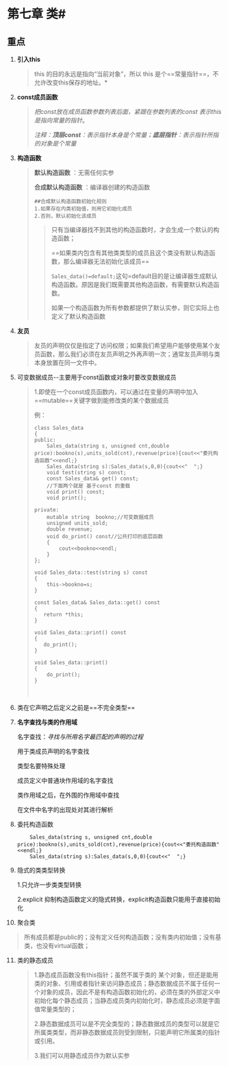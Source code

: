 # 第七章   类#

## 重点

1. **引入this**

   > this 的目的永远是指向“当前对象”，所以 this 是个==常量指针==，不允许改变this保存的地址。*

2. **const成员函数** 

   > *把const放在成员函数参数列表后面，紧跟在参数列表的const 表示this是指向常量的指针*。
   >
   > *注释：**顶层const**：表示指针本身是个常量；**底层指针**：表示指针所指的对象是个常量*

3. **构造函数**

   > **默认构造函数** ：无需任何实参
   >
   > **合成默认构造函数** ：编译器创建的构造函数
   >
   > ```
   > ##合成默认构造函数初始化规则
   > 1.如果存在内类初始值，则用它初始化成员
   > 2.否则，默认初始化该成员
   > ```
   >
   > > 只有当编译器找不到其他的构造函数时，才会生成一个默认的构造函数；
   > >
   > > ==如果类内包含有其他类类型的成员且这个类没有默认构造函数，那么编译器无法初始化该成员==
   > >
   > > `Sales_data()=default;`这句=default目的是让编译器生成默认构造函数。原因是我们既需要其他构造函数，有需要默认构造函数。
   > >
   > > 如果一个构造函数为所有参数都提供了默认实参，则它实际上也定义了默认构造函数

4. **友员**

   > 友员的声明仅仅是指定了访问权限；如果我们希望用户能够使用某个友员函数，那么我们必须在友员声明之外再声明一次；通常友员声明与类本身放置在同一文件中。

5. 可变数据成员--主要用于const函数或对象时要改变数据成员

   > 1.即使在一个const成员函数内，可以通过在变量的声明中加入==mutable==关键字做到能修改类的某个数据成员
   >
   > 例：
   >
   > ```
   > class Sales_data
   > {
   > public:
   >     Sales_data(string s, unsigned cnt,double price):bookno(s),units_sold(cnt),revenue(price){cout<<"委托构造函数"<<endl;}
   >     Sales_data(string s):Sales_data(s,0,0){cout<<"  ";}
   >     void test(string s) const;
   >     const Sales_data& get() const;
   >     //下面两个就是 基于const 的重载
   >     void print() const;
   >     void print();
   >
   > private:
   >     mutable string  bookno;//可变数据成员
   >     unsigned units_sold;
   >     double revenue;
   >     void do_print() const//公共打印的底层函数
   >     {
   >         cout<<bookno<<endl;
   >     }
   > };
   >
   > void Sales_data::test(string s) const
   > {
   >     this->bookno=s;
   > }
   >
   > const Sales_data& Sales_data::get() const
   > {
   >    return *this;
   > }
   >
   > void Sales_data::print() const
   > {
   >    do_print();
   > }
   >
   > void Sales_data::print()
   > {
   >     do_print();
   > }
   > ```
   >
   > ​

6. 类在它声明之后定义之前是==不完全类型==

7. **名字查找与类的作用域**

   名字查找：*寻找与所用名字最匹配的声明的过程*

   用于类成员声明的名字查找

   类型名要特殊处理

   成员定义中普通块作用域的名字查找

   类作用域之后，在外围的作用域中查找

   在文件中名字的出现处对其进行解析

8. 委托构造函数

   ```
       Sales_data(string s, unsigned cnt,double price):bookno(s),units_sold(cnt),revenue(price){cout<<"委托构造函数"<<endl;}
       Sales_data(string s):Sales_data(s,0,0){cout<<"  ";}
   ```

9. 隐式的类类型转换

   1.只允许一步类类型转换

   2.explicit 抑制构造函数定义的隐式转换，explicit构造函数只能用于直接初始化

10. 聚合类

   >所有成员都是public的；没有定义任何构造函数；没有类内初始值；没有基类，也没有virtual函数；

11. 类的静态成员

    > 1.静态成员函数没有this指针；虽然不属于类的 某个对象，但还是能用类的对象、引用或者指针来访问静态成员；静态数据成员不属于任何一个对象的成员，因此不是有构造函数初始化的，必须在类的外部定义中初始化每个静态成员；当静态成员类内初始化时，静态成员必须是字面值常量类型的；
    >
    > 2.静态数据成员可以是不完全类型的；静态数据成员的类型可以就是它所属类类型，而非静态数据成员则受到限制，只能声明它所属类的指针或引用。
    >
    > 3.我们可以用静态成员作为默认实参


